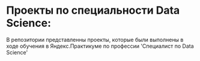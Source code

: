 # Проекты по специальности Data Science:
В репозитории представленны проекты, которые были выполнены в ходе обучения в Яндекс.Практикуме по профессии 'Специалист по Data Science'
